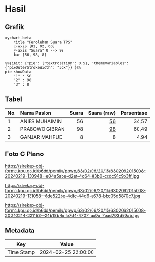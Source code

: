 # Hasil

## Grafik

```mermaid
xychart-beta
    title "Perolehan Suara TPS"
    x-axis [01, 02, 03]
    y-axis "Suara" 0 --> 98
    bar [56, 98, 8]
```

```mermaid
%%{init: {"pie": {"textPosition": 0.5}, "themeVariables": {"pieOuterStrokeWidth": "5px"}} }%%
pie showData
    "1" : 56
    "2" : 98
    "3" : 8
```

## Tabel

| No. | Nama Paslon    | Suara | Suara (raw) | Persentase |
|:--- |:-------------- | -----:| -----------:| ----------:|
| 1   | ANIES MUHAIMIN | 56    | [56][p-1]   | 34,57      |
| 2   | PRABOWO GIBRAN | 98    | [98][p-2]   | 60,49      |
| 3   | GANJAR MAHFUD  | 8     | [8][p-3]    | 4,94       |


[p-1]: https://github.com/gigit-pemilu/pemilu-2024-63-kalimantan-selatan/blob/main/pilpres/hitung-suara/sub/63-kalimantan-selatan/sub/02-kotabaru/sub/06-pulaulaut-utara/sub/2015-dirgahayu/sub/008-tps/sub/paslon-1.txt
[p-2]: https://github.com/gigit-pemilu/pemilu-2024-63-kalimantan-selatan/blob/main/pilpres/hitung-suara/sub/63-kalimantan-selatan/sub/02-kotabaru/sub/06-pulaulaut-utara/sub/2015-dirgahayu/sub/008-tps/sub/paslon-2.txt
[p-3]: https://github.com/gigit-pemilu/pemilu-2024-63-kalimantan-selatan/blob/main/pilpres/hitung-suara/sub/63-kalimantan-selatan/sub/02-kotabaru/sub/06-pulaulaut-utara/sub/2015-dirgahayu/sub/008-tps/sub/paslon-3.txt

## Foto C Plano

https://sirekap-obj-formc.kpu.go.id/b6dd/pemilu/ppwp/63/02/06/20/15/6302062015008-20240219-130948--e04a5abe-d2ef-4c64-83b0-ccdc91c9b3ff.jpg

https://sirekap-obj-formc.kpu.go.id/b6dd/pemilu/ppwp/63/02/06/20/15/6302062015008-20240219-131058--6de522be-4dfc-44d6-a678-bbc05d5870c7.jpg

https://sirekap-obj-formc.kpu.go.id/b6dd/pemilu/ppwp/63/02/06/20/15/6302062015008-20240214-221153--24b18b4e-b7d4-4707-ac9a-7ead793d59ab.jpg


## Metadata

| Key        | Value               |
| ---------- | ------------------- |
| Time Stamp | 2024-02-25 22:00:00 |




